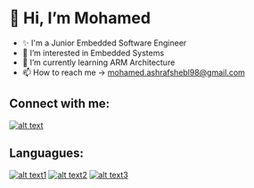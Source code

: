 👋 Hi, I’m Mohamed
=============
- ✨ I'm a Junior Embedded Software Engineer
- 👀 I’m interested in Embedded Systems
- 🌱 I’m currently learning ARM Architecture
- 📫 How to reach me -> mohamed.ashrafshebl98@gmail.com

## Connect with me:

[![alt text][image]][hyperlink]

[hyperlink]: https://www.linkedin.com/in/mohamed-ashraf-shebl/
[image]:
https://upload.wikimedia.org/wikipedia/commons/thumb/c/ca/LinkedIn_logo_initials.png/64px-LinkedIn_logo_initials.png
(tooltip)

## Languagues:

[![alt text1][image1]][hyperlink1] [![alt text2][image2]][hyperlink2] [![alt text3][image3]][hyperlink3] 

[hyperlink1]: https://www.geeksforgeeks.org/c-programming-language/
[image1]: 
https://upload.wikimedia.org/wikipedia/commons/thumb/1/18/C_Programming_Language.svg/32px-C_Programming_Language.svg.png
(C Programming)

[hyperlink2]: https://www.geeksforgeeks.org/c-plus-plus/
[image2]: 
https://upload.wikimedia.org/wikipedia/commons/thumb/1/18/ISO_C%2B%2B_Logo.svg/32px-ISO_C%2B%2B_Logo.svg.png
(C++ Programming)

[hyperlink3]: https://www.python.org/
[image3]: 
https://upload.wikimedia.org/wikipedia/commons/thumb/1/1f/Python_logo_01.svg/32px-Python_logo_01.svg.png
(Python Programming & Scripting)


<!---
Sephylon98/Sephylon98 is a ✨ special ✨ repository because its `README.md` (this file) appears on your GitHub profile.
You can click the Preview link to take a look at your changes.
--->
